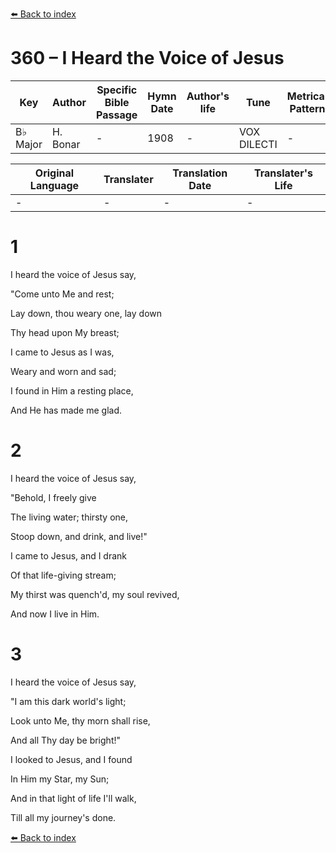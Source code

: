 [⬅️ Back to index](../README.md)

# 360 – I Heard the Voice of Jesus

Key | Author   | Specific Bible Passage     |Hymn Date |Author's life |Tune |Metrical Pattern   |Composer/Source
-- | --------- | ---------------------------|----------|--------------|-----|-------------------|-------------  
B♭ Major |H. Bonar |- |1908 |- |VOX DILECTI |- |J. B. Dykes

Original Language | Translater | Translation Date   | Translater's Life  
----------------- | --------- | --------------------|-------------     
\- |- |- |-




# 1

I heard the voice of Jesus say,

"Come unto Me and rest;

Lay down, thou weary one, lay down

Thy head upon My breast;

I came to Jesus as I was,

Weary and worn and sad;

I found in Him a resting place,

And He has made me glad.



# 2

I heard the voice of Jesus say,

"Behold, I freely give

The living water; thirsty one,

Stoop down, and drink, and live!"

I came to Jesus, and I drank

Of that life-giving stream;

My thirst was quench'd, my soul revived,

And now I live in Him.



# 3

I heard the voice of Jesus say,

"I am this dark world's light;

Look unto Me, thy morn shall rise,

And all Thy day be bright!"

I looked to Jesus, and I found

In Him my Star, my Sun;

And in that light of life I'll walk,

Till all my journey's done.



[⬅️ Back to index](../README.md)
